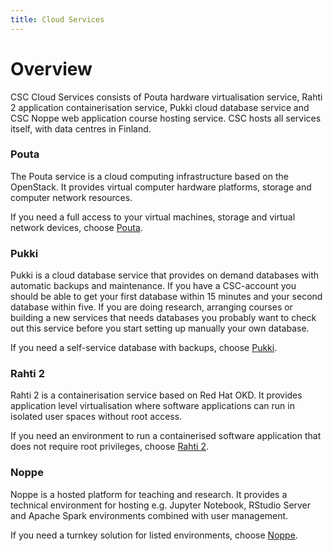 ```yaml
---
title: Cloud Services
---
```


# Overview

CSC Cloud Services consists of Pouta hardware virtualisation service, Rahti 2 application containerisation service, Pukki cloud database service and CSC Noppe web application course hosting service. CSC hosts all services itself, with data centres in Finland.

### Pouta

The Pouta service is a cloud computing infrastructure based on the OpenStack. It provides virtual computer hardware platforms, storage and computer network resources.

If you need a full access to your virtual machines, storage and virtual network devices, choose [Pouta](pouta/index.md).

### Pukki

Pukki is a cloud database service that provides on demand databases with automatic backups and maintenance. If you have a CSC-account you should be able to get your first database within 15 minutes and your second database within five. If you are doing research, arranging courses or building a new services that needs databases you probably want to check out this service before you start setting up manually your own database.

If you need a self-service database with backups, choose [Pukki](dbaas/index.md).

### Rahti 2

Rahti 2 is a containerisation service based on Red Hat OKD. It provides application level virtualisation where software applications can run in isolated user spaces without root access.

If you need an environment to run a containerised software application that does not require root privileges, choose [Rahti 2](rahti2/index.md).

### Noppe

Noppe is a hosted platform for teaching and research. It provides a technical environment for hosting e.g. Jupyter Notebook, RStudio Server and Apache Spark environments combined with user management.

If you need a turnkey solution for listed environments, choose [Noppe](noppe/index.md).
